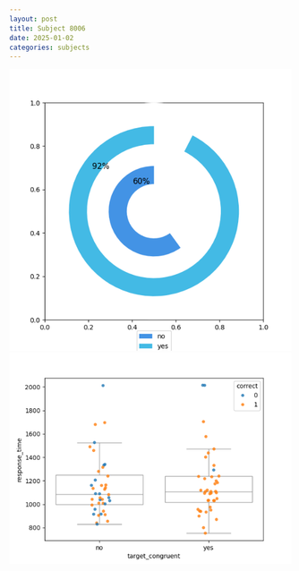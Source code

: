 ```yaml
---
layout: post
title: Subject 8006
date: 2025-01-02
categories: subjects
---
```


![](data/8006/run-8/8006_accuracy_target_congruence.png)
![](data/8006/run-8/8006_rt_congruence.png)
